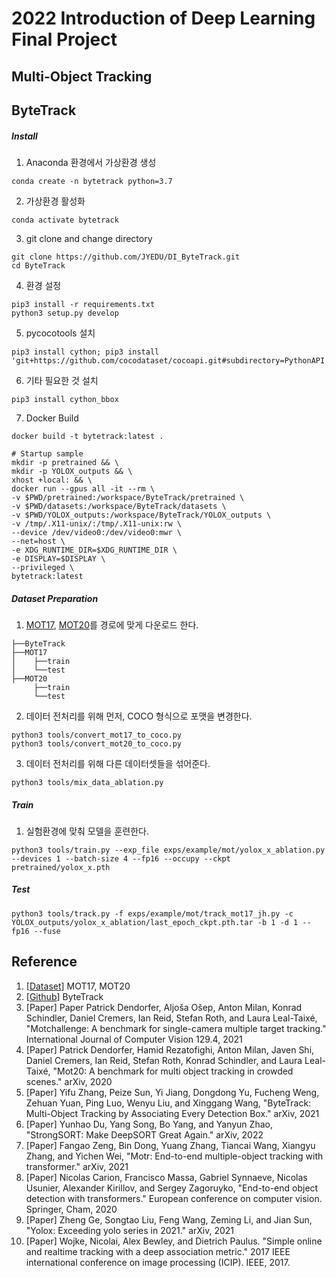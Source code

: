 # 2022 Introduction of Deep Learning Final Project
## Multi-Object Tracking

## ByteTrack

##### Install
1. Anaconda 환경에서 가상환경 생성
```
conda create -n bytetrack python=3.7
```
2. 가상환경 활성화
```
conda activate bytetrack
```
3. git clone and change directory
```
git clone https://github.com/JYEDU/DI_ByteTrack.git
cd ByteTrack
```
4. 환경 설정
```
pip3 install -r requirements.txt
python3 setup.py develop
```
5. pycocotools 설치
```
pip3 install cython; pip3 install 'git+https://github.com/cocodataset/cocoapi.git#subdirectory=PythonAPI'
```
6. 기타 필요한 것 설치
```
pip3 install cython_bbox
```
7. Docker Build
```
docker build -t bytetrack:latest .

# Startup sample
mkdir -p pretrained && \
mkdir -p YOLOX_outputs && \
xhost +local: && \
docker run --gpus all -it --rm \
-v $PWD/pretrained:/workspace/ByteTrack/pretrained \
-v $PWD/datasets:/workspace/ByteTrack/datasets \
-v $PWD/YOLOX_outputs:/workspace/ByteTrack/YOLOX_outputs \
-v /tmp/.X11-unix/:/tmp/.X11-unix:rw \
--device /dev/video0:/dev/video0:mwr \
--net=host \
-e XDG_RUNTIME_DIR=$XDG_RUNTIME_DIR \
-e DISPLAY=$DISPLAY \
--privileged \
bytetrack:latest
```

##### Dataset Preparation
1. [MOT17](https://motchallenge.net/data/MOT17/), [MOT20](https://motchallenge.net/data/MOT20/)를 경로에 맞게 다운로드 한다.
```
├──ByteTrack
├──MOT17
│    ├──train
│    └──test
├──MOT20
     ├──train
     └──test
```
2. 데이터 전처리를 위해 먼저, COCO 형식으로 포맷을 변경한다.
```
python3 tools/convert_mot17_to_coco.py
python3 tools/convert_mot20_to_coco.py
```
3. 데이터 전처리를 위해 다른 데이터셋들을 섞어준다.
```
python3 tools/mix_data_ablation.py
```

##### Train
1. 실험환경에 맞춰 모델을 훈련한다.
```
python3 tools/train.py --exp_file exps/example/mot/yolox_x_ablation.py --devices 1 --batch-size 4 --fp16 --occupy --ckpt pretrained/yolox_x.pth

```

##### Test
```
python3 tools/track.py -f exps/example/mot/track_mot17_jh.py -c YOLOX_outputs/yolox_x_ablation/last_epoch_ckpt.pth.tar -b 1 -d 1 --fp16 --fuse
```

## Reference
1. [[Dataset](https://motchallenge.net/)] MOT17, MOT20
2. [[Github](https://github.com/ifzhang/ByteTrack)] ByteTrack
3. [Paper] Paper Patrick Dendorfer, Aljoša Ošep, Anton Milan, Konrad Schindler, Daniel Cremers, Ian Reid, Stefan Roth, and Laura Leal-Taixé, "Motchallenge: A benchmark for single-camera multiple target tracking." International Journal of Computer Vision 129.4, 2021
4. [Paper] Patrick Dendorfer, Hamid Rezatofighi, Anton Milan, Javen Shi, Daniel Cremers, Ian Reid, Stefan Roth, Konrad Schindler, and Laura Leal-Taixé, "Mot20: A benchmark for multi object tracking in crowded scenes." arXiv, 2020
5. [Paper] Yifu Zhang, Peize Sun, Yi Jiang, Dongdong Yu, Fucheng Weng, Zehuan Yuan, Ping Luo, Wenyu Liu, and Xinggang Wang, "ByteTrack: Multi-Object Tracking by Associating Every Detection Box." arXiv, 2021
6. [Paper] Yunhao Du, Yang Song, Bo Yang, and Yanyun Zhao, "StrongSORT: Make DeepSORT Great Again." arXiv, 2022
7. [Paper] Fangao Zeng, Bin Dong, Yuang Zhang, Tiancai Wang, Xiangyu Zhang, and Yichen Wei, "Motr: End-to-end multiple-object tracking with transformer." arXiv, 2021
8. [Paper] Nicolas Carion, Francisco Massa, Gabriel Synnaeve, Nicolas Usunier, Alexander Kirillov, and Sergey Zagoruyko, "End-to-end object detection with transformers." European conference on computer vision. Springer, Cham, 2020
9. [Paper] Zheng Ge, Songtao Liu, Feng Wang, Zeming Li, and Jian Sun, "Yolox: Exceeding yolo series in 2021." arXiv, 2021
10. [Paper] Wojke, Nicolai, Alex Bewley, and Dietrich Paulus. "Simple online and realtime tracking with a deep association metric." 2017 IEEE international conference on image processing (ICIP). IEEE, 2017.
